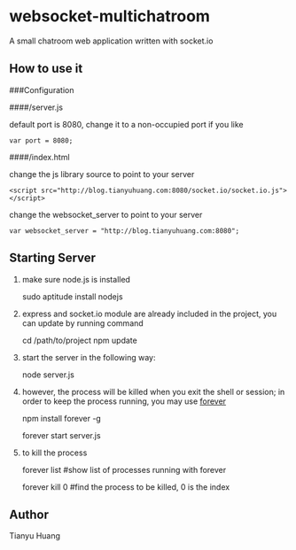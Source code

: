 # websocket-multichatroom

A small chatroom web application written with socket.io

## How to use it

###Configuration

####/server.js

default port is 8080, change it to a non-occupied port if you like

	var port = 8080;

####/index.html

change the js library source to point to your server

	<script src="http://blog.tianyuhuang.com:8080/socket.io/socket.io.js"></script>

change the websocket_server to point to your server

	var websocket_server = "http://blog.tianyuhuang.com:8080";

## Starting Server

1. make sure node.js is installed

	sudo aptitude install nodejs

2. express and socket.io module are already included in the project, you can update by running command

	cd /path/to/project
	npm update

3. start the server in the following way:

	node server.js

4. however, the process will be killed when you exit the shell or session; 
   in order to keep the process running, you may use [forever](https://github.com/nodejitsu/forever)

	npm install forever -g

	forever start server.js

5. to kill the process

	forever list #show list of processes running with forever

	forever kill 0 #find the process to be killed, 0 is the index

## Author

Tianyu Huang

